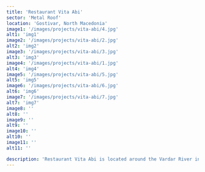 ```yaml
---
title: 'Restaurant Vita Abi'
sector: 'Metal Roof'
location: 'Gostivar, North Macedonia'
image1: '/images/projects/vita-abi/4.jpg'
alt1: 'img1'
image2: '/images/projects/vita-abi/2.jpg'
alt2: 'img2'
image3: '/images/projects/vita-abi/3.jpg'
alt3: 'img3'
image4: '/images/projects/vita-abi/1.jpg'
alt4: 'img4'
image5: '/images/projects/vita-abi/5.jpg'
alt5: 'img5'
image6: '/images/projects/vita-abi/6.jpg'
alt6: 'img6'
image7: '/images/projects/vita-abi/7.jpg'
alt7: 'img7'
image8: ''
alt8: ''
image9: ''
alt9: ''
image10: ''
alt10: ''
image11: ''
alt11: ''

description: 'Restaurant Vita Abi is located around the Vardar River in Gostivar, built with metal construction and quality sandwich panels'
---
```

